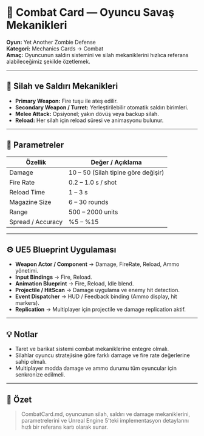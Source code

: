 # 🔫 Combat Card — Oyuncu Savaş Mekanikleri

**Oyun:** Yet Another Zombie Defense  
**Kategori:** Mechanics Cards → Combat  
**Amaç:** Oyuncunun saldırı sistemini ve silah mekaniklerini hızlıca referans alabileceğimiz şekilde özetlemek.

---

## 🌌 Silah ve Saldırı Mekanikleri

- **Primary Weapon:** Fire tuşu ile ateş edilir.  
- **Secondary Weapon / Turret:** Yerleştirilebilir otomatik saldırı birimleri.  
- **Melee Attack:** Opsiyonel; yakın dövüş veya backup silah.  
- **Reload:** Her silah için reload süresi ve animasyonu bulunur.  

---

## 🔄 Parametreler

| Özellik | Değer / Açıklama |
|---------|----------------|
| Damage | 10 – 50 (Silah tipine göre değişir) |
| Fire Rate | 0.2 – 1.0 s / shot |
| Reload Time | 1 – 3 s |
| Magazine Size | 6 – 30 rounds |
| Range | 500 – 2000 units |
| Spread / Accuracy | %5 – %15 |

---

## ⚙️ UE5 Blueprint Uygulaması

- **Weapon Actor / Component** → Damage, FireRate, Reload, Ammo yönetimi.  
- **Input Bindings** → Fire, Reload.  
- **Animation Blueprint** → Fire, Reload, Idle blend.  
- **Projectile / HitScan** → Damage uygulama ve enemy hit detection.  
- **Event Dispatcher** → HUD / Feedback binding (Ammo display, hit markers).  
- **Replication** → Multiplayer için projectile ve damage replication aktif.

---

## 💡 Notlar

- Taret ve barikat sistemi combat mekaniklerine entegre olmalı.  
- Silahlar oyuncu stratejisine göre farklı damage ve fire rate değerlerine sahip olmalı.  
- Multiplayer modda damage ve ammo durumu tüm oyuncular için senkronize edilmeli.

---

## 📌 Özet

> CombatCard.md, oyuncunun silah, saldırı ve damage mekaniklerini, parametrelerini ve Unreal Engine 5’teki implementasyon detaylarını hızlı bir referans kartı olarak sunar.
